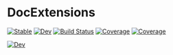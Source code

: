 # DocExtensions

[![Stable](https://img.shields.io/badge/docs-stable-blue.svg)](https://omlins.github.io/DocExtensions.jl/stable/)
[![Dev](https://img.shields.io/badge/docs-dev-blue.svg)](https://omlins.github.io/DocExtensions.jl/dev/)
[![Build Status](https://github.com/omlins/DocExtensions.jl/actions/workflows/CI.yml/badge.svg?branch=main)](https://github.com/omlins/DocExtensions.jl/actions/workflows/CI.yml?query=branch%3Amain)
[![Coverage](https://codecov.io/gh/omlins/DocExtensions.jl/branch/main/graph/badge.svg)](https://codecov.io/gh/omlins/DocExtensions.jl)
[![Coverage](https://coveralls.io/repos/github/omlins/DocExtensions.jl/badge.svg?branch=main)](https://coveralls.io/github/omlins/DocExtensions.jl?branch=main)

[![Dev](https://omlins.github.io/DocExtensions.jl/dev/)](https://omlins.github.io/DocExtensions.jl/dev)

<div w3-include-html="https://github.com/omlins/DocExtensions.jl/blob/gh-pages/index.html"></div> 

